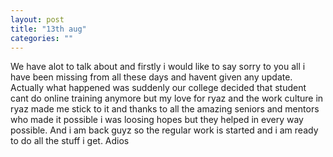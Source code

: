 ```yaml
---
layout: post
title: "13th aug"
categories: ""
---
```

We have alot to talk about and firstly i would like to say sorry to you all i have been missing from all these days and havent given any update. Actually what happened was suddenly our college decided that student cant do online training anymore but my love for ryaz and the work culture in ryaz made me stick to it and thanks to all the amazing seniors and mentors who made it possible i was loosing hopes but they helped in every way possible. And i am back guyz so the regular work is started and i am ready to do all the stuff i get. Adios
